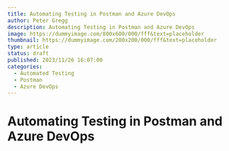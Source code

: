 ```yaml
---
title: Automating Testing in Postman and Azure DevOps
author: Peter Gregg
description: Automating Testing in Postman and Azure DevOps
image: https://dummyimage.com/800x600/000/fff&text=placeholder
thumbnail: https://dummyimage.com/200x200/000/fff&text=placeholder
type: article
status: draft
published: 2023/11/26 16:07:00
categories: 
  - Automated Testing
  - Postman
  - Azure DevOps
---
```


# Automating Testing in Postman and Azure DevOps
